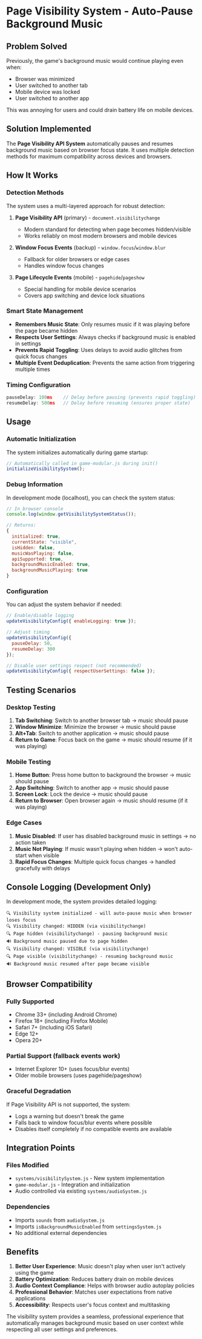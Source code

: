 # Page Visibility System - Auto-Pause Background Music

## Problem Solved
Previously, the game's background music would continue playing even when:
- Browser was minimized
- User switched to another tab
- Mobile device was locked
- User switched to another app

This was annoying for users and could drain battery life on mobile devices.

## Solution Implemented

The **Page Visibility API System** automatically pauses and resumes background music based on browser focus state. It uses multiple detection methods for maximum compatibility across devices and browsers.

## How It Works

### Detection Methods
The system uses a multi-layered approach for robust detection:

1. **Page Visibility API** (primary) - `document.visibilitychange`
   - Modern standard for detecting when page becomes hidden/visible
   - Works reliably on most modern browsers and mobile devices

2. **Window Focus Events** (backup) - `window.focus`/`window.blur`
   - Fallback for older browsers or edge cases
   - Handles window focus changes

3. **Page Lifecycle Events** (mobile) - `pagehide`/`pageshow`
   - Special handling for mobile device scenarios
   - Covers app switching and device lock situations

### Smart State Management
- **Remembers Music State**: Only resumes music if it was playing before the page became hidden
- **Respects User Settings**: Always checks if background music is enabled in settings
- **Prevents Rapid Toggling**: Uses delays to avoid audio glitches from quick focus changes
- **Multiple Event Deduplication**: Prevents the same action from triggering multiple times

### Timing Configuration
```javascript
pauseDelay: 100ms    // Delay before pausing (prevents rapid toggling)
resumeDelay: 500ms   // Delay before resuming (ensures proper state)
```

## Usage

### Automatic Initialization
The system initializes automatically during game startup:
```javascript
// Automatically called in game-modular.js during init()
initializeVisibilitySystem();
```

### Debug Information
In development mode (localhost), you can check the system status:
```javascript
// In browser console
console.log(window.getVisibilitySystemStatus());

// Returns:
{
  initialized: true,
  currentState: "visible",
  isHidden: false,
  musicWasPlaying: false,
  apiSupported: true,
  backgroundMusicEnabled: true,
  backgroundMusicPlaying: true
}
```

### Configuration
You can adjust the system behavior if needed:
```javascript
// Enable/disable logging
updateVisibilityConfig({ enableLogging: true });

// Adjust timing
updateVisibilityConfig({ 
  pauseDelay: 50,
  resumeDelay: 300 
});

// Disable user settings respect (not recommended)
updateVisibilityConfig({ respectUserSettings: false });
```

## Testing Scenarios

### Desktop Testing
1. **Tab Switching**: Switch to another browser tab → music should pause
2. **Window Minimize**: Minimize the browser → music should pause  
3. **Alt+Tab**: Switch to another application → music should pause
4. **Return to Game**: Focus back on the game → music should resume (if it was playing)

### Mobile Testing  
1. **Home Button**: Press home button to background the browser → music should pause
2. **App Switching**: Switch to another app → music should pause
3. **Screen Lock**: Lock the device → music should pause
4. **Return to Browser**: Open browser again → music should resume (if it was playing)

### Edge Cases
1. **Music Disabled**: If user has disabled background music in settings → no action taken
2. **Music Not Playing**: If music wasn't playing when hidden → won't auto-start when visible
3. **Rapid Focus Changes**: Multiple quick focus changes → handled gracefully with delays

## Console Logging (Development Only)

In development mode, the system provides detailed logging:

```
🔍 Visibility system initialized - will auto-pause music when browser loses focus
🔍 Visibility changed: HIDDEN (via visibilitychange)
🔍 Page hidden (visibilitychange) - pausing background music  
🔊 Background music paused due to page hidden
🔍 Visibility changed: VISIBLE (via visibilitychange)
🔍 Page visible (visibilitychange) - resuming background music
🔊 Background music resumed after page became visible
```

## Browser Compatibility

### Fully Supported
- Chrome 33+ (including Android Chrome)
- Firefox 18+ (including Firefox Mobile)
- Safari 7+ (including iOS Safari)
- Edge 12+
- Opera 20+

### Partial Support (fallback events work)
- Internet Explorer 10+ (uses focus/blur events)
- Older mobile browsers (uses pagehide/pageshow)

### Graceful Degradation
If Page Visibility API is not supported, the system:
- Logs a warning but doesn't break the game
- Falls back to window focus/blur events where possible
- Disables itself completely if no compatible events are available

## Integration Points

### Files Modified
- `systems/visibilitySystem.js` - New system implementation
- `game-modular.js` - Integration and initialization
- Audio controlled via existing `systems/audioSystem.js`

### Dependencies
- Imports `sounds` from `audioSystem.js`
- Imports `isBackgroundMusicEnabled` from `settingsSystem.js`
- No additional external dependencies

## Benefits

1. **Better User Experience**: Music doesn't play when user isn't actively using the game
2. **Battery Optimization**: Reduces battery drain on mobile devices
3. **Audio Context Compliance**: Helps with browser audio autoplay policies
4. **Professional Behavior**: Matches user expectations from native applications
5. **Accessibility**: Respects user's focus context and multitasking

The visibility system provides a seamless, professional experience that automatically manages background music based on user context while respecting all user settings and preferences. 